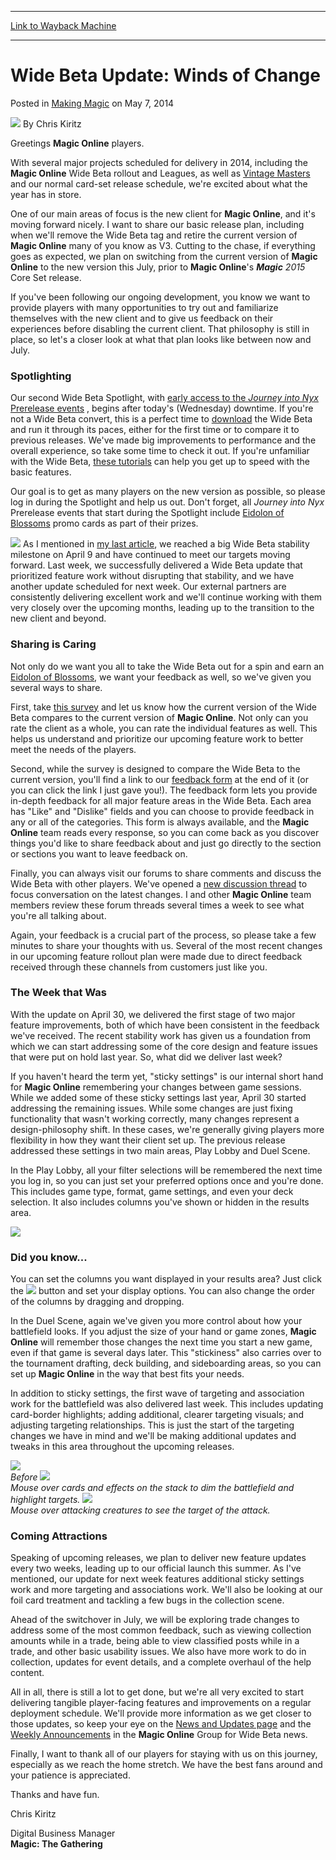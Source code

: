 
---
[Link to Wayback Machine](https://web.archive.org/web/20211016091917/https://magic.wizards.com/en/articles/archive/making-magic/wide-beta-update-winds-change-2014-05-07)

[_metadata_:author]:- "Chris Kiritz"
[_metadata_:description]:- "Greetings Magic Online players. With several major projects scheduled for delivery in 2014, including the Magic Online Wide Beta rollout and Leagues, as well as Vintage Masters and our normal card-set release schedule, we're excited about what the year has in store. One of our main areas of focus is the new client for Magic Online, and it's moving forward nicely. I want to"
[_metadata_:generator]:- "Drupal 7 (http://drupal.org)"
[_metadata_:node]:- "683456"
[_metadata_:publish_date]:- "2014-05-07"
[_metadata_:source]:- "div-main-content"
[_metadata_:title]:- "Wide Beta Update: Winds of Change"
[_metadata_:wayback_capture_timestamp]:- "2021-10-16 09:19:17"
[_metadata_:wayback_raw_url]:- "https://web.archive.org/web/20211016091917id_/https://magic.wizards.com/en/articles/archive/making-magic/wide-beta-update-winds-change-2014-05-07"
[_metadata_:wayback_url]:- "https://magic.wizards.com/en/articles/archive/making-magic/wide-beta-update-winds-change-2014-05-07"
---


Wide Beta Update: Winds of Change
=================================



 Posted in [Making Magic](/en/articles/columns/making-magic)
 on May 7, 2014 






![](https://media.magic.wizards.com/styles/auth_small/public/images/hero/wizardslogo_thumb.jpg)
By Chris Kiritz












Greetings **Magic Online** players.


With several major projects scheduled for delivery in 2014, including the **Magic Online** Wide Beta rollout and Leagues, as well as [Vintage Masters](http://www.wizards.com/magic/magazine/article.aspx?x=mtg_daily_other_10212013_vintagemasters) and our normal card-set release schedule, we're excited about what the year has in store.


One of our main areas of focus is the new client for **Magic Online**, and it's moving forward nicely. I want to share our basic release plan, including when we'll remove the Wide Beta tag and retire the current version of **Magic Online** many of you know as V3. Cutting to the chase, if everything goes as expected, we plan on switching from the current version of **Magic Online** to the new version this July, prior to **Magic Online**'s ***Magic** 2015* Core Set release.


If you've been following our ongoing development, you know we want to provide players with many opportunities to try out and familiarize themselves with the new client and to give us feedback on their experiences before disabling the current client. That philosophy is still in place, so let's a closer look at what that plan looks like between now and July.


### Spotlighting


Our second Wide Beta Spotlight, with  [early access to the *Journey into Nyx* Prerelease events](http://www.wizards.com/Magic/Magazine/Article.aspx?x=mtg/daily/other/04212014/journeyevents) , begins after today's (Wednesday) downtime. If you're not a Wide Beta convert, this is a perfect time to [download](http://mtgoclientdepot.onlinegaming.wizards.com/setup.exe) the Wide Beta and run it through its paces, either for the first time or to compare it to previous releases. We've made big improvements to performance and the overall experience, so take some time to check it out. If you're unfamiliar with the Wide Beta, [these tutorials](http://www.wizards.com/magic/digital/magiconline.aspx?x=mtg/digital/magiconline/magiconlineusage) can help you get up to speed with the basic features.


Our goal is to get as many players on the new version as possible, so please log in during the Spotlight and help us out. Don't forget, all *Journey into Nyx* Prerelease events that start during the Spotlight include [Eidolon of Blossoms](https://gatherer.wizards.com/Pages/Card/Details.aspx?name=Eidolon+of+Blossoms) promo cards as part of their prizes.


![](https://media.magic.wizards.com/image_legacy_migration/images/magic/daily/arcana/card_promo_eidolonofblossoms.png)
As I mentioned in [my last article](http://www.wizards.com/Magic/Magazine/Article.aspx?x=mtg/daily/other/04142014/betaupdate), we reached a big Wide Beta stability milestone on April 9 and have continued to meet our targets moving forward. Last week, we successfully delivered a Wide Beta update that prioritized feature work without disrupting that stability, and we have another update scheduled for next week. Our external partners are consistently delivering excellent work and we'll continue working with them very closely over the upcoming months, leading up to the transition to the new client and beyond.


### Sharing is Caring


Not only do we want you all to take the Wide Beta out for a spin and earn an [Eidolon of Blossoms](https://gatherer.wizards.com/Pages/Card/Details.aspx?name=Eidolon+of+Blossoms), we want your feedback as well, so we've given you several ways to share.


First, take [this survey](http://www.surveygizmo.com/s3/1630732/MTGO-Wide-Beta-Survey-May-2014) and let us know how the current version of the Wide Beta compares to the current version of **Magic Online**. Not only can you rate the client as a whole, you can rate the individual features as well. This helps us understand and prioritize our upcoming feature work to better meet the needs of the players.


Second, while the survey is designed to compare the Wide Beta to the current version, you'll find a link to our [feedback form](http://www.surveygizmo.com/s3/1028055/Magic-Online-Wide-Beta-Feedback-Form) at the end of it (or you can click the link I just gave you!). The feedback form lets you provide in-depth feedback for all major feature areas in the Wide Beta. Each area has "Like" and "Dislike" fields and you can choose to provide feedback in any or all of the categories. This form is always available, and the **Magic Online** team reads every response, so you can come back as you discover things you'd like to share feedback about and just go directly to the section or sections you want to leave feedback on.


Finally, you can always visit our forums to share comments and discuss the Wide Beta with other players. We've opened a [new discussion thread](http://community.wizards.com/forum/daily-mtg-article-discussion/threads/4082991) to focus conversation on the latest changes. I and other **Magic Online** team members review these forum threads several times a week to see what you're all talking about.


Again, your feedback is a crucial part of the process, so please take a few minutes to share your thoughts with us. Several of the most recent changes in our upcoming feature rollout plan were made due to direct feedback received through these channels from customers just like you.


### The Week that Was


With the update on April 30, we delivered the first stage of two major feature improvements, both of which have been consistent in the feedback we've received. The recent stability work has given us a foundation from which we can start addressing some of the core design and feature issues that were put on hold last year. So, what did we deliver last week?


If you haven't heard the term yet, "sticky settings" is our internal short hand for **Magic Online** remembering your changes between game sessions. While we added some of these sticky settings last year, April 30 started addressing the remaining issues. While some changes are just fixing functionality that wasn't working correctly, many changes represent a design-philosophy shift. In these cases, we're generally giving players more flexibility in how they want their client set up. The previous release addressed these settings in two main areas, Play Lobby and Duel Scene.


In the Play Lobby, all your filter selections will be remembered the next time you log in, so you can just set your preferred options once and you're done. This includes game type, format, game settings, and even your deck selection. It also includes columns you've shown or hidden in the results area.


![](https://media.magic.wizards.com/image_legacy_migration/images/magic/daily/features/2014/feat_mtgo_wk18_298_columnfilters.jpg)
### Did you know...


You can set the columns you want displayed in your results area? Just click the ![](https://media.magic.wizards.com/image_legacy_migration/images/magic/daily/features/2014/mtgo_arrows.jpg) button and set your display options. You can also change the order of the columns by dragging and dropping.



In the Duel Scene, again we've given you more control about how your battlefield looks. If you adjust the size of your hand or game zones, **Magic Online** will remember those changes the next time you start a new game, even if that game is several days later. This "stickiness" also carries over to the tournament drafting, deck building, and sideboarding areas, so you can set up **Magic Online** in the way that best fits your needs.


In addition to sticky settings, the first wave of targeting and association work for the battlefield was also delivered last week. This includes updating card-border highlights; adding additional, clearer targeting visuals; and adjusting targeting relationships. This is just the start of the targeting changes we have in mind and we'll be making additional updates and tweaks in this area throughout the upcoming releases.


![](https://media.magic.wizards.com/image_legacy_migration/images/magic/daily/features/2014/feat_mtgo_wk18_298_attackhighlight.jpg)  
*Before*
![](https://media.magic.wizards.com/image_legacy_migration/images/magic/daily/features/2014/feat_mtgo_wk18_298_attackhighlight2.jpg)  
*Mouse over cards and effects on the stack to dim the battlefield and highlight targets.*
![](https://media.magic.wizards.com/image_legacy_migration/images/magic/daily/features/2014/feat_mtgo_wk18_298_attackhighlight3.jpg)  
*Mouse over attacking creatures to see the target of the attack.*
### Coming Attractions


Speaking of upcoming releases, we plan to deliver new feature updates every two weeks, leading up to our official launch this summer. As I've mentioned, our update for next week features additional sticky settings work and more targeting and associations work. We'll also be looking at our foil card treatment and tackling a few bugs in the collection scene.


Ahead of the switchover in July, we will be exploring trade changes to address some of the most common feedback, such as viewing collection amounts while in a trade, being able to view classified posts while in a trade, and other basic usability issues. We also have more work to do in collection, updates for event details, and a complete overhaul of the help content.


All in all, there is still a lot to get done, but we're all very excited to start delivering tangible player-facing features and improvements on a regular deployment schedule. We'll provide more information as we get closer to those updates, so keep your eye on the [News and Updates page](/en/articles/archive/2013-07-12-0) and the [Weekly Announcements](http://community.wizards.com/group/magic-online?qt-group_content_interface=1#qt-group_content_interface) in the **Magic Online** Group for Wide Beta news.


Finally, I want to thank all of our players for staying with us on this journey, especially as we reach the home stretch. We have the best fans around and your patience is appreciated.


Thanks and have fun.


Chris Kiritz  

Digital Business Manager  
**Magic: The Gathering**










